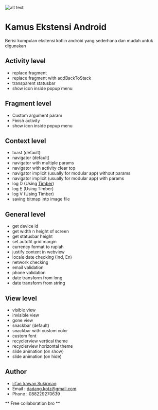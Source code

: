 ![alt text](https://images.unsplash.com/photo-1541417904950-b855846fe074?ixlib=rb-1.2.1&ixid=eyJhcHBfaWQiOjEyMDd9&auto=format&fit=crop&w=1713&q=80)

# Kamus Ekstensi Android
Berisi kumpulan ekstensi kotlin android yang sederhana dan mudah untuk digunakan

## Activity level
- replace fragment
- replace fragment with addBackToStack
- transparent statusbar
- show icon inside popup menu

## Fragment level
- Custom argument param
- Finish activity
- show icon inside popup menu

## Context level
- toast (default)
- navigator (default)
- navigator with multiple params
- navigator with activity clear top
- navigator implicit (usually for modular app) without params
- navigator implicit (usually for modular app) with params
- log D (Using [Timber](https://github.com/JakeWharton/timber))
- log E (Using Timber)
- log V (Using Timber)
- saving bitmap into image file

## General level
- get device id
- get width n height of screen
- get statusbar height
- set autofit grid margin
- currency format to rupiah
- justify content in webview
- locale date checking (Ind, En)
- network checking
- email validation
- phone validation
- date transform from long
- date transform from string

## View level
- visible view
- invisible view
- gone view
- snackbar (default)
- snackbar with custom color
- custom font
- recyclerview vertical theme
- recyclerview horizontal theme
- slide animation (on show)
- slide animation (on hide)

## Author
- [Irfan Irawan Sukirman](http://instagram.com/irfanirawansukirman)
- Email : dadang.kotz@gmail.com
- Phone : 088229270639

** Free collaboration bro **